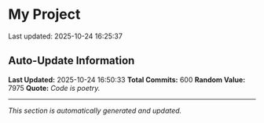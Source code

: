 # My Project


Last updated: 2025-10-24 16:25:37































































































































































































































































































































































































































































































































































































































































































































































































































































































































































































































## Auto-Update Information

**Last Updated:** 2025-10-24 16:50:33
**Total Commits:** 600
**Random Value:** 7975
**Quote:** _Code is poetry._

---
_This section is automatically generated and updated._